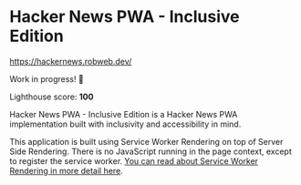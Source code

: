 # Hacker News PWA - Inclusive Edition

https://hackernews.robweb.dev/

Work in progress! :construction:

Lighthouse score: **100**

Hacker News PWA - Inclusive Edition is a Hacker News PWA implementation built with inclusivity and accessibility in mind.

This application is built using Service Worker Rendering on top of Server Side Rendering. There is no JavaScript running in the page context, except to register the service worker. [You can read about Service Worker Rendering in more detail here](https://github.com/robwebdev/blog/blob/master/swr.md).

